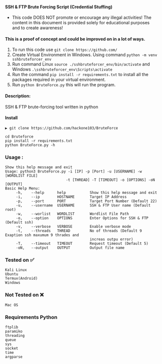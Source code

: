 #### SSH & FTP Brute Forcing Script (Credential Stuffing)
+ This code DOES NOT promote or encourage any illegal activities! The content in this document is 
  provided solely for educational purposes and to create awareness!

#### This is a proof of concept and could be improved on in a lot of ways.
1. To run this code use `git clone https://github.com/`
3. Create Virtual Environment in Windows. Using command `python -m venv sshbruteforcer_env`
4. Run command Linux `source ./sshbruteforcer_env/bin/activate` and Windows `.\sshbruteforcer_env\Scripts\activate`
5. Run the command `pip install -r requirements.txt` to install all the packages required in your virtual environment.
6. Run `python BruteForce.py` this will run the program.


#### Description:
SSH & FTP brute-forcing tool written in python

#### Install
```
▶ git clone https://github.com/hackone103/BruteForce
```

`cd Bruteforce`\
`pip install -r requirements.txt`\
`python BruteForce.py -h`

### Usage : 
```
Show this help message and exit
Usage: python3 BruteForce.py -i [IP] -p [Port] -u [USERNAME] -w [WORDLIST FILE] 
                            -t [THREAD] -T [TIMEOUT] -o [OPTIONS] -oN [OUTPUT]
Basic Help Menu:
     -h,    --help      help           Show this help message and exit
     -i,    --ip        HOSTNAME       Target IP Address
     -p,    --port      PORT           Target Port Number (Default 22)
     -u,    --username  USERNAME       SSH & FTP User name (Default root)
     -w,    --worlist   WORDLIST       Wordlist File Path
     -o,    --option    OPTIONS        Enter Options for SSH & FTP (Default ssh)
     -v,    --verbose   VERBOSE        Enable verbose mode
     -t,    --threads   THREAD         No of threads (Default 9 Exaption ssh maxumum 9 thrades and 
                                       increas outpu error)
     -T,    --timeout   TIMEOUT        Request timeout (Default 5)
     -oN,   --output    OUTPUT         Output file name
```

### Tested on ✅
`Kali Linux`\
`Ubuntu`\
`Termux(Android)`\
`Windows`
 
### Not Tested on ❌
`Mac OS`

### Requirements Python

`ftplib`\
`paramiko`\
`threading`\
`queue`\
`sys`\
`socket`\
`time`\
`argparse`


